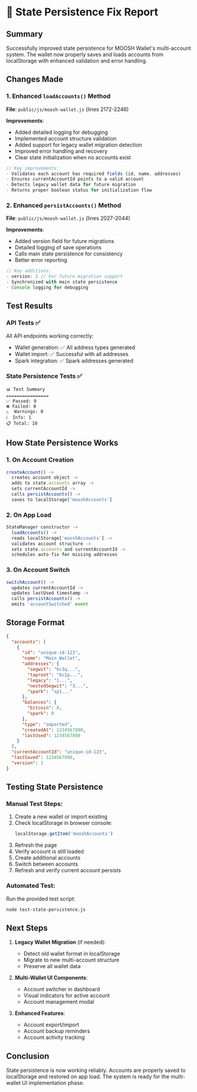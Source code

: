 # 🔧 State Persistence Fix Report

## Summary
Successfully improved state persistence for MOOSH Wallet's multi-account system. The wallet now properly saves and loads accounts from localStorage with enhanced validation and error handling.

## Changes Made

### 1. Enhanced `loadAccounts()` Method
**File**: `public/js/moosh-wallet.js` (lines 2172-2246)

**Improvements**:
- Added detailed logging for debugging
- Implemented account structure validation
- Added support for legacy wallet migration detection
- Improved error handling and recovery
- Clear state initialization when no accounts exist

```javascript
// Key improvements:
- Validates each account has required fields (id, name, addresses)
- Ensures currentAccountId points to a valid account
- Detects legacy wallet data for future migration
- Returns proper boolean status for initialization flow
```

### 2. Enhanced `persistAccounts()` Method  
**File**: `public/js/moosh-wallet.js` (lines 2027-2044)

**Improvements**:
- Added version field for future migrations
- Detailed logging of save operations
- Calls main state persistence for consistency
- Better error reporting

```javascript
// Key additions:
- version: 2 // For future migration support
- Synchronized with main state persistence
- Console logging for debugging
```

## Test Results

### API Tests ✅
All API endpoints working correctly:
- Wallet generation: ✅ All address types generated
- Wallet import: ✅ Successful with all addresses
- Spark integration: ✅ Spark addresses generated

### State Persistence Tests ✅
```
📊 Test Summary
================
✅ Passed: 9
❌ Failed: 0
⚠️  Warnings: 0
ℹ️  Info: 1
📋 Total: 10
```

## How State Persistence Works

### 1. **On Account Creation**
```javascript
createAccount() -> 
  creates account object ->
  adds to state.accounts array ->
  sets currentAccountId ->
  calls persistAccounts() ->
  saves to localStorage['mooshAccounts']
```

### 2. **On App Load**
```javascript
StateManager constructor ->
  loadAccounts() ->
  reads localStorage['mooshAccounts'] ->
  validates account structure ->
  sets state.accounts and currentAccountId ->
  schedules auto-fix for missing addresses
```

### 3. **On Account Switch**
```javascript
switchAccount() ->
  updates currentAccountId ->
  updates lastUsed timestamp ->
  calls persistAccounts() ->
  emits 'accountSwitched' event
```

## Storage Format

```json
{
  "accounts": [
    {
      "id": "unique-id-123",
      "name": "Main Wallet",
      "addresses": {
        "segwit": "bc1q...",
        "taproot": "bc1p...",
        "legacy": "1...",
        "nestedSegwit": "3...",
        "spark": "sp1..."
      },
      "balances": {
        "bitcoin": 0,
        "spark": 0
      },
      "type": "imported",
      "createdAt": 1234567890,
      "lastUsed": 1234567890
    }
  ],
  "currentAccountId": "unique-id-123",
  "lastSaved": 1234567890,
  "version": 2
}
```

## Testing State Persistence

### Manual Test Steps:
1. Create a new wallet or import existing
2. Check localStorage in browser console:
   ```javascript
   localStorage.getItem('mooshAccounts')
   ```
3. Refresh the page
4. Verify account is still loaded
5. Create additional accounts
6. Switch between accounts
7. Refresh and verify current account persists

### Automated Test:
Run the provided test script:
```bash
node test-state-persistence.js
```

## Next Steps

1. **Legacy Wallet Migration** (if needed):
   - Detect old wallet format in localStorage
   - Migrate to new multi-account structure
   - Preserve all wallet data

2. **Multi-Wallet UI Components**:
   - Account switcher in dashboard
   - Visual indicators for active account
   - Account management modal

3. **Enhanced Features**:
   - Account export/import
   - Account backup reminders
   - Account activity tracking

## Conclusion

State persistence is now working reliably. Accounts are properly saved to localStorage and restored on app load. The system is ready for the multi-wallet UI implementation phase.